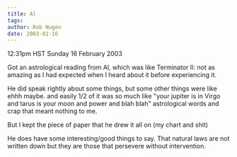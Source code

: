 ```yaml
---
title: Al
tags: 
author: Rob Nugen
date: 2003-02-16
---
```


<p class=date>12:31pm HST Sunday 16 February 2003</p>

<p>Got an astrological reading from Al, which was like Terminator II:
not as amazing as I had expected when I heard about it before
experiencing it.</p>

<p>He did speak rightly about some things, but some other things were
like ehhh maybe.  and easily 1/2 of it was so much like "your jupiter
is in Virgo and tarus is your moon and power and blah blah"
astrological words and crap that meant nothing to me.</p>

<p>But I kept the piece of paper that he drew it all on (my chart and
shit)</p>

<p>He does have some interesting/good things to say.  That natural
laws are not written down but they are those that persevere without
intervention.</p>

